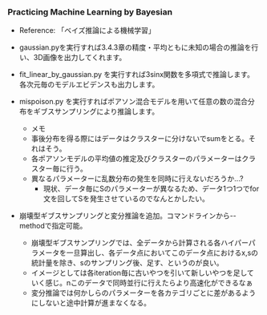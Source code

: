 ### Practicing Machine Learning by Bayesian

- Reference: 「ベイズ推論による機械学習」

- gaussian.pyを実行すれば3.4.3章の精度・平均ともに未知の場合の推論を行い、3D画像を出力してくれます。
- fit_linear_by_gaussian.py を実行すれば3sinx関数を多項式で推論します。各次元毎のモデルエビデンスも出力します。
- mispoison.py を実行すればポアソン混合モデルを用いて任意の数の混合分布をギブスサンプリングにより推論します。
  - メモ
  - 事後分布を得る際にはデータはクラスターに分けないでsumをとる。それはそう。
  - 各ポアソンモデルの平均値の推定及びクラスターのパラメーターはクラスター毎に行う。
  - 異なるパラメーターに乱数分布の発生を同時に行えないだろうか...?
    - 現状、データ毎にSのパラメーターが異なるため、データ1つ1つでfor文を回してSを発生させているのでなんとかしたい。

- 崩壊型ギブスサンプリングと変分推論を追加。コマンドラインから--methodで指定可能。
  - 崩壊型ギブスサンプリングでは、全データから計算される各ハイパーパラメータを一旦算出し、各データ点においてこのデータ点におけるx,sの統計量を除き、sのサンプリング後、足す、というのが良い。
  - イメージとしては各iteration毎に古いやつを引いて新しいやつを足していく感じ。nこのデータで同時並行に行えたらより高速化ができるなぁ
  - 変分推論では何かしらのパラメーターを各カテゴリごとに差があるようにしないと途中計算が進まなくなる。
